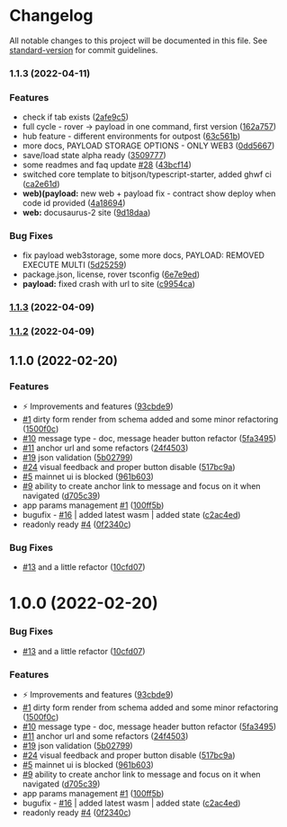 # Changelog

All notable changes to this project will be documented in this file. See [standard-version](https://github.com/conventional-changelog/standard-version) for commit guidelines.

### 1.1.3 (2022-04-11)


### Features

* check if tab exists ([2afe9c5](https://github.com/genolis/outp0st/commit/2afe9c591023294029f3fafd18e23d834e90f7d9))
* full cycle - rover -> payload in one command, first version ([162a757](https://github.com/genolis/outp0st/commit/162a75788d4f9da93fc6274e230f098f19152937))
* hub feature - different environments for outpost ([63c561b](https://github.com/genolis/outp0st/commit/63c561b972ec4b3ea791ca474e6a1aa083b072a4))
* more docs, PAYLOAD STORAGE OPTIONS - ONLY WEB3 ([0dd5667](https://github.com/genolis/outp0st/commit/0dd5667e813c3df90bea1c9a7707c937555ae2cd))
* save/load state alpha ready ([3509777](https://github.com/genolis/outp0st/commit/3509777ce9155d1e239d23bb7824fd73e6eed4bf))
* some readmes and faq update [#28](https://github.com/genolis/outp0st/issues/28) ([43bcf14](https://github.com/genolis/outp0st/commit/43bcf14941fd787cc23e3b68c1dcd9d759adc974))
* switched core template to bitjson/typescript-starter, added ghwf ci ([ca2e61d](https://github.com/genolis/outp0st/commit/ca2e61d9ef34e4f65db3fbe95776005d7df1f109))
* **web)(payload:** new web + payload fix - contract show deploy when code id provided ([4a18694](https://github.com/genolis/outp0st/commit/4a18694968380f11504f39033dd416dd57feeede))
* **web:** docusaurus-2 site ([9d18daa](https://github.com/genolis/outp0st/commit/9d18daa08c27c3653c36c2857f6079aa810c3ba8))


### Bug Fixes

* fix payload web3storage, some more docs, PAYLOAD: REMOVED EXECUTE MULTI ([5d25259](https://github.com/genolis/outp0st/commit/5d252598b49467901687706caa366cfc09d8933a))
* package.json, license, rover tsconfig ([6e7e9ed](https://github.com/genolis/outp0st/commit/6e7e9edcbd294dd646188f4f474974d98f4e8392))
* **payload:** fixed crash with url to site ([c9954ca](https://github.com/genolis/outp0st/commit/c9954caf3ae78777be19e4c8fa6e2967a895755e))

### [1.1.3](https://github.com/genolis/outp0st/compare/v1.1.2...v1.1.3) (2022-04-09)

### [1.1.2](https://github.com/genolis/outp0st/compare/v1.0.1...v1.1.2) (2022-04-09)

## 1.1.0 (2022-02-20)


### Features

* :zap: Improvements and features ([93cbde9](https://github.com/dimkk/terra-outpost/commit/93cbde97b7a50f8bcde86ff059b7cf989a224802))
* [#1](https://github.com/dimkk/terra-outpost/issues/1) dirty form render from schema added and some minor refactoring ([1500f0c](https://github.com/dimkk/terra-outpost/commit/1500f0c1cc59aa326d1571ecdedec3ff6b0e4283))
* [#10](https://github.com/dimkk/terra-outpost/issues/10) message type - doc, message header button refactor ([5fa3495](https://github.com/dimkk/terra-outpost/commit/5fa34955314a0012468ec2cfb0263752918ae589))
* [#11](https://github.com/dimkk/terra-outpost/issues/11) anchor url and some refactors ([24f4503](https://github.com/dimkk/terra-outpost/commit/24f4503c62da80f1c4366589a509ad63309e9fe8))
* [#19](https://github.com/dimkk/terra-outpost/issues/19) json validation ([5b02799](https://github.com/dimkk/terra-outpost/commit/5b027994aa762b76450224dff8014393d59abbae))
* [#24](https://github.com/dimkk/terra-outpost/issues/24) visual feedback and proper button disable ([517bc9a](https://github.com/dimkk/terra-outpost/commit/517bc9aa897726d6500c70c1a84885e6eb3c097f))
* [#5](https://github.com/dimkk/terra-outpost/issues/5) mainnet ui is blocked ([961b603](https://github.com/dimkk/terra-outpost/commit/961b603ebcca6338d0f25fd444f80be6c5b46175))
* [#9](https://github.com/dimkk/terra-outpost/issues/9) ability to create anchor link to message and focus on it when navigated ([d705c39](https://github.com/dimkk/terra-outpost/commit/d705c3921ba43fd108fcc9928133b04ac0a1c506))
* app params management [#1](https://github.com/dimkk/terra-outpost/issues/1) ([100ff5b](https://github.com/dimkk/terra-outpost/commit/100ff5b6db149ae0596fd6ee3eb4eea0b232f52a))
* bugufix - [#16](https://github.com/dimkk/terra-outpost/issues/16) | added latest wasm | added state ([c2ac4ed](https://github.com/dimkk/terra-outpost/commit/c2ac4eda16e6dd3886bc45611e1768232bc83bdb))
* readonly ready [#4](https://github.com/dimkk/terra-outpost/issues/4) ([0f2340c](https://github.com/dimkk/terra-outpost/commit/0f2340c432a9f5a0fbbbd2d9552dbfbc94f0e4c1))


### Bug Fixes

* [#13](https://github.com/dimkk/terra-outpost/issues/13) and a little refactor ([10cfd07](https://github.com/dimkk/terra-outpost/commit/10cfd075faca76c9dac7c7b78e893a6f6d71db23))

# 1.0.0 (2022-02-20)


### Bug Fixes

* [#13](https://github.com/dimkk/terra-outpost/issues/13) and a little refactor ([10cfd07](https://github.com/dimkk/terra-outpost/commit/10cfd075faca76c9dac7c7b78e893a6f6d71db23))


### Features

* :zap: Improvements and features ([93cbde9](https://github.com/dimkk/terra-outpost/commit/93cbde97b7a50f8bcde86ff059b7cf989a224802))
* [#1](https://github.com/dimkk/terra-outpost/issues/1) dirty form render from schema added and some minor refactoring ([1500f0c](https://github.com/dimkk/terra-outpost/commit/1500f0c1cc59aa326d1571ecdedec3ff6b0e4283))
* [#10](https://github.com/dimkk/terra-outpost/issues/10) message type - doc, message header button refactor ([5fa3495](https://github.com/dimkk/terra-outpost/commit/5fa34955314a0012468ec2cfb0263752918ae589))
* [#11](https://github.com/dimkk/terra-outpost/issues/11) anchor url and some refactors ([24f4503](https://github.com/dimkk/terra-outpost/commit/24f4503c62da80f1c4366589a509ad63309e9fe8))
* [#19](https://github.com/dimkk/terra-outpost/issues/19) json validation ([5b02799](https://github.com/dimkk/terra-outpost/commit/5b027994aa762b76450224dff8014393d59abbae))
* [#24](https://github.com/dimkk/terra-outpost/issues/24) visual feedback and proper button disable ([517bc9a](https://github.com/dimkk/terra-outpost/commit/517bc9aa897726d6500c70c1a84885e6eb3c097f))
* [#5](https://github.com/dimkk/terra-outpost/issues/5) mainnet ui is blocked ([961b603](https://github.com/dimkk/terra-outpost/commit/961b603ebcca6338d0f25fd444f80be6c5b46175))
* [#9](https://github.com/dimkk/terra-outpost/issues/9) ability to create anchor link to message and focus on it when navigated ([d705c39](https://github.com/dimkk/terra-outpost/commit/d705c3921ba43fd108fcc9928133b04ac0a1c506))
* app params management [#1](https://github.com/dimkk/terra-outpost/issues/1) ([100ff5b](https://github.com/dimkk/terra-outpost/commit/100ff5b6db149ae0596fd6ee3eb4eea0b232f52a))
* bugufix - [#16](https://github.com/dimkk/terra-outpost/issues/16) | added latest wasm | added state ([c2ac4ed](https://github.com/dimkk/terra-outpost/commit/c2ac4eda16e6dd3886bc45611e1768232bc83bdb))
* readonly ready [#4](https://github.com/dimkk/terra-outpost/issues/4) ([0f2340c](https://github.com/dimkk/terra-outpost/commit/0f2340c432a9f5a0fbbbd2d9552dbfbc94f0e4c1))
